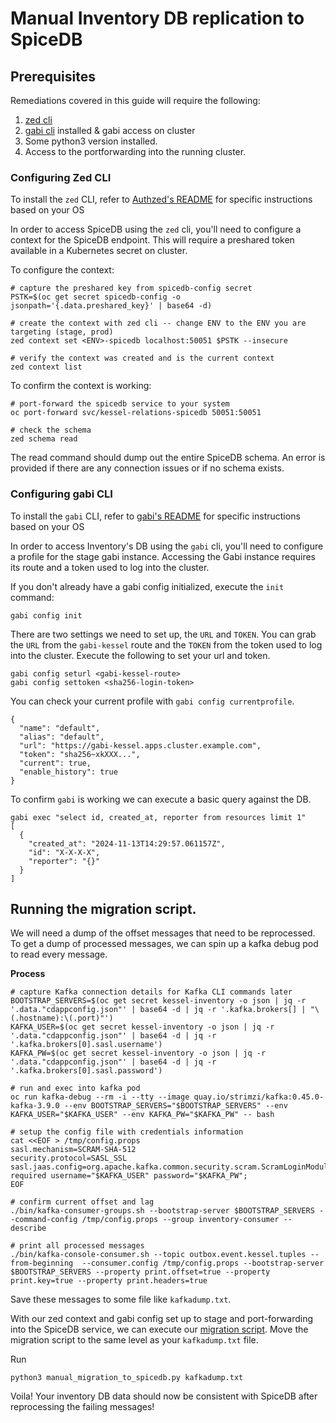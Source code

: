 # Manual Inventory DB replication to SpiceDB

## Prerequisites

Remediations covered in this guide will require the following:
1) [zed cli](https://github.com/authzed/zed?tab=readme-ov-file#getting-started)
2) [gabi cli](https://github.com/app-sre/gabi-cli) installed & gabi access on cluster
3) Some python3 version installed.
4) Access to the portforwarding into the running cluster. 

### Configuring Zed CLI

To install the `zed` CLI, refer to [Authzed's README](https://github.com/authzed/zed?tab=readme-ov-file#getting-started) for specific instructions based on your OS

In order to access SpiceDB using the `zed` cli, you'll need to configure a context for the SpiceDB endpoint. This will require a preshared token available in a Kubernetes secret on cluster.

To configure the context:

```shell
# capture the preshared key from spicedb-config secret
PSTK=$(oc get secret spicedb-config -o jsonpath='{.data.preshared_key}' | base64 -d)

# create the context with zed cli -- change ENV to the ENV you are targeting (stage, prod)
zed context set <ENV>-spicedb localhost:50051 $PSTK --insecure

# verify the context was created and is the current context
zed context list
```

To confirm the context is working:

```shell
# port-forward the spicedb service to your system
oc port-forward svc/kessel-relations-spicedb 50051:50051

# check the schema
zed schema read
```

The read command should dump out the entire SpiceDB schema. An error is provided if there are any connection issues or if no schema exists.

### Configuring gabi CLI

To install the `gabi` CLI, refer to [gabi's README](https://github.com/app-sre/gabi-cli) for specific instructions based on your OS

In order to access Inventory's DB using the `gabi` cli, you'll need to configure a profile for the stage gabi instance. Accessing the Gabi instance requires its route and a token used to log into the cluster.

If you don't already have a gabi config initialized, execute the `init` command: 
```shell
gabi config init
```
There are two settings we need to set up, the `URL` and `TOKEN`. You can grab the `URL` from
the `gabi-kessel` route and the `TOKEN` from the token used to log into the cluster.
Execute the following to set your url and token.
```shell
gabi config seturl <gabi-kessel-route>
gabi config settoken <sha256-login-token> 
```
You can check your current profile with `gabi config currentprofile`.
```shell
{
  "name": "default",
  "alias": "default",
  "url": "https://gabi-kessel.apps.cluster.example.com",
  "token": "sha256~xkXXX...",
  "current": true,
  "enable_history": true
}
```

To confirm `gabi` is working we can execute a basic query against the DB.
```shell
gabi exec "select id, created_at, reporter from resources limit 1"
[
  {
    "created_at": "2024-11-13T14:29:57.061157Z",
    "id": "X-X-X-X",
    "reporter": "{}"
  }
]
```

## Running the migration script.

We will need a dump of the offset messages that need to be reprocessed. To get a dump of processed messages,
we can spin up a kafka debug pod to read every message.

**Process**

```shell
# capture Kafka connection details for Kafka CLI commands later
BOOTSTRAP_SERVERS=$(oc get secret kessel-inventory -o json | jq -r '.data."cdappconfig.json"' | base64 -d | jq -r '.kafka.brokers[] | "\(.hostname):\(.port)"')
KAFKA_USER=$(oc get secret kessel-inventory -o json | jq -r '.data."cdappconfig.json"' | base64 -d | jq -r '.kafka.brokers[0].sasl.username')
KAFKA_PW=$(oc get secret kessel-inventory -o json | jq -r '.data."cdappconfig.json"' | base64 -d | jq -r '.kafka.brokers[0].sasl.password')

# run and exec into kafka pod
oc run kafka-debug --rm -i --tty --image quay.io/strimzi/kafka:0.45.0-kafka-3.9.0 --env BOOTSTRAP_SERVERS="$BOOTSTRAP_SERVERS" --env KAFKA_USER="$KAFKA_USER" --env KAFKA_PW="$KAFKA_PW" -- bash

# setup the config file with credentials information
cat <<EOF > /tmp/config.props
sasl.mechanism=SCRAM-SHA-512
security.protocol=SASL_SSL
sasl.jaas.config=org.apache.kafka.common.security.scram.ScramLoginModule required username="$KAFKA_USER" password="$KAFKA_PW";
EOF

# confirm current offset and lag
./bin/kafka-consumer-groups.sh --bootstrap-server $BOOTSTRAP_SERVERS --command-config /tmp/config.props --group inventory-consumer --describe

# print all processed messages
./bin/kafka-console-consumer.sh --topic outbox.event.kessel.tuples --from-beginning  --consumer.config /tmp/config.props --bootstrap-server $BOOTSTRAP_SERVERS --property print.offset=true --property print.key=true --property print.headers=true
```

Save these messages to some file like `kafkadump.txt`.

With our zed context and gabi config set up to stage and port-forwarding into the SpiceDB service, we can execute our [migration script](/docs/manual_migration_to_spicedb.py). Move the migration script to the same level as your `kafkadump.txt` file.

Run 
```shell
python3 manual_migration_to_spicedb.py kafkadump.txt
```

Voila! Your inventory DB data should now be consistent with SpiceDB after reprocessing the failing messages!